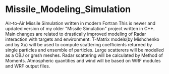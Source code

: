 # Missile_Modeling_Simulation
Air-to-Air Missile Simulation written in modern Fortran
This is newer and updated version of my older "Missile Simulation" project
written in C++.
Main changes are related to drastically improved modeling of Radar interaction
with targets and environment.
T-Matrix models(by Mishchenko and by Xu) will be used to compute scattering coefficients returned by
single particles and ensemble of particles.
Large scatterers will be modelled as a OBJ or gmsh meshes.
Radar scattering will be calculated by Method of Moments.
Atmospheric quantities and wind will be based on WRF modules and WRF output files.

